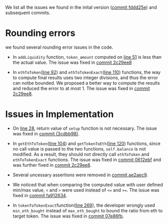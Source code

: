 We list all the issues we found in the inital version ([commit fddd25e](https://github.com/Uniswap/contracts-vyper/blob/fddd25e9ab5602535bb00e3f5d44296e08d9a0fc/contracts/uniswap_exchange.vy)) and
subsequent commits.

# Rounding errors
we found several rounding error issues in the code.
* In `addLiquidity` function, `token_amount` computed on [line 51](https://github.com/Uniswap/contracts-vyper/blob/fddd25e9ab5602535bb00e3f5d44296e08d9a0fc/contracts/uniswap_exchange.vy#L51)
is less than the actual value. 
The issue was fixed in [commit 2c29ee8](https://github.com/Uniswap/contracts-vyper/commit/2c29ee8943bc12a4f3cfaad58c2092396aa579c1)

* In `ethToToken`([line 92](https://github.com/Uniswap/contracts-vyper/blob/fddd25e9ab5602535bb00e3f5d44296e08d9a0fc/contracts/uniswap_exchange.vy#L92)) and `ethToTokenExact`([line 110](https://github.com/Uniswap/contracts-vyper/blob/fddd25e9ab5602535bb00e3f5d44296e08d9a0fc/contracts/uniswap_exchange.vy#L110)) functions,
the way to compute final results uses two integer divisions, and thus the error can notbe bounded. 
We proposed a better way to compute the results and reduced the error to at most 1.
The issue was fixed in [commit 2c29ee8](https://github.com/Uniswap/contracts-vyper/commit/7b23a2e60a1c8ff5d4b88fd4f83e74467256f8da).

# Issues in Implementation
* On [line 28](https://github.com/Uniswap/contracts-vyper/blob/fddd25e9ab5602535bb00e3f5d44296e08d9a0fc/contracts/uniswap_exchange.vy#L28),
return value of `setup` function is not necessary. The issue was fixed in [commit (3cdbb98)](https://github.com/Uniswap/contracts-vyper/commit/3cdbb9881331a494c090edf5e7920a39b2fbec8f).

* In `getEthToToken`([line 104](https://github.com/Uniswap/contracts-vyper/blob/fddd25e9ab5602535bb00e3f5d44296e08d9a0fc/contracts/uniswap_exchange.vy#L104)) and `getTokenToEth`([line 120](https://github.com/Uniswap/contracts-vyper/blob/fddd25e9ab5602535bb00e3f5d44296e08d9a0fc/contracts/uniswap_exchange.vy#L120)) functions,
since no call value is passed to the two functions, `self.balance` is not modified. As a result, they should not directly call `ethToToken` and `ethToTokenExact` functions.
The issue was fixed in [commit 0612ebf](https://github.com/Uniswap/contracts-vyper/commit/0612ebf7621b886f7178fafd9a8ac41026a37296) and was further fixed in [commit 2c29ee8](https://github.com/Uniswap/contracts-vyper/commit/7b23a2e60a1c8ff5d4b88fd4f83e74467256f8da).

* Several uncessary assertions were removed in [commit ae2aec9](https://github.com/Uniswap/contracts-vyper/commit/ae2aec9a6128c6f28e7acfa793b9a647822179b8).

* We noticed that when comparing the computed value with user defined min/max value, `<` and `>` were used instead of `<=` and `>=`.
The issue was fixed in [commit fa912634](https://github.com/Uniswap/contracts-vyper/commit/fa91263460d3f4fc5482c2d9e9c89d93fe43708f).

* In `tokenToTokenExact`function([line 269](https://github.com/Uniswap/contracts-vyper/blob/d4cfffd2eb5dda71dbb0a35a23d9f6425bd345a2/contracts/uniswap_exchange.vy#L269)), the developer
wrongly used `min_eth_bought` instead of `max_eth_bought` to bound the ratio from eth to target token. 
The issue was fixed in [commit 07e86fb](https://github.com/Uniswap/contracts-vyper/commit/07e86fbfad9834ce4288a2704fcd3987c49ab550).
